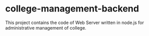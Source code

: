 # college-management-backend
This project contains the code of Web Server written in node.js for administrative management of college.

